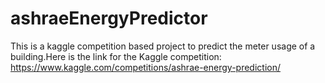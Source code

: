 # ashraeEnergyPredictor
This is a kaggle competition based project to predict the meter usage of a building.Here is the link for the Kaggle competition: https://www.kaggle.com/competitions/ashrae-energy-prediction/
